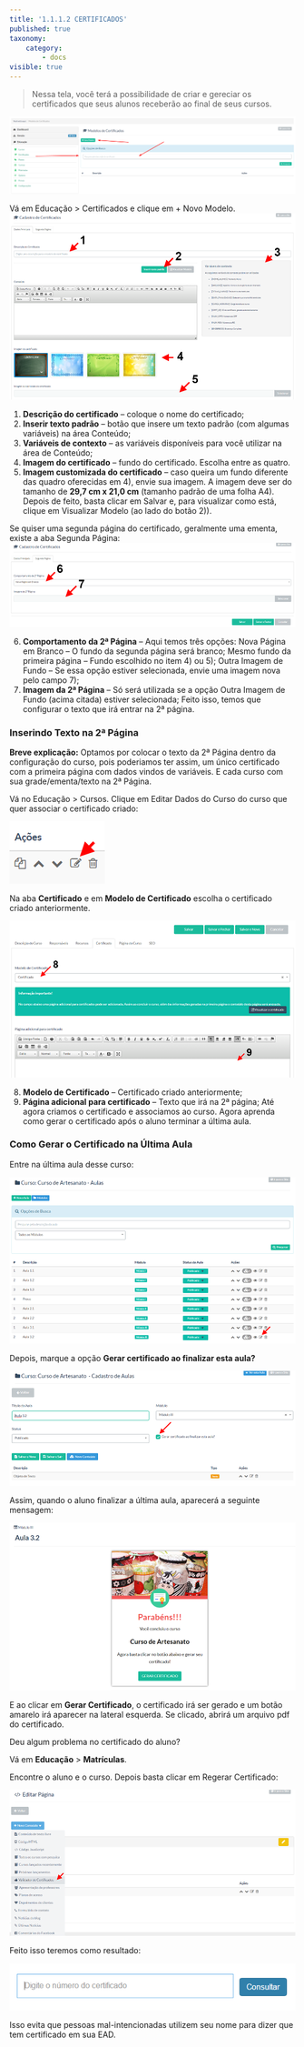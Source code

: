 ```yaml
---
title: '1.1.1.2 CERTIFICADOS'
published: true
taxonomy:
    category:
        - docs
visible: true
---
```


> Nessa tela, você terá a possibilidade de criar e gereciar os certificados que seus alunos receberão ao final de seus cursos.

![Imagem Certificado](certificado.png)


Vá em Educação > Certificados e clique em + Novo Modelo.
![Imagem Certificado](certificado1.png)

1.  **Descrição do certificado** – coloque o nome do certificado;
2.  **Inserir texto padrão** – botão que insere um texto padrão (com algumas variáveis) na área Conteúdo;
3.  **Variáveis de contexto** – as variáveis disponíveis para você utilizar na área de Conteúdo;
4.  **Imagem do certificado** – fundo do certificado. Escolha entre as quatro.
5.  **Imagem customizada do certificado** – caso queira um fundo diferente das quadro oferecidas em 4), envie sua imagem. A imagem deve ser do tamanho de **29,7 cm x 21,0 cm** (tamanho padrão de uma folha A4).
Depois de feito, basta clicar em Salvar e, para visualizar como está, clique em Visualizar Modelo (ao lado do botão 2)).

Se quiser uma segunda página do certificado, geralmente uma ementa, existe a aba Segunda Página:
![Imagem Certificado](certificado2.png)

6. **Comportamento da 2ª Página** – Aqui temos três opções:
Nova Página em Branco – O fundo da segunda página será branco;
Mesmo fundo da primeira página – Fundo escolhido no item 4) ou 5);
Outra Imagem de Fundo – Se essa opção estiver selecionada, envie uma imagem nova pelo campo 7);
7. **Imagem da 2ª Página** – Só será utilizada se a opção Outra Imagem de Fundo (acima citada) estiver selecionada;
Feito isso, temos que configurar o texto que irá entrar na 2ª página.

### Inserindo Texto na 2ª Página ###

**Breve explicação:** Optamos por colocar o texto da 2ª Página dentro da configuração do curso, pois poderiamos ter assim, um único certificado com a primeira página com dados vindos de variáveis. E cada curso com sua grade/ementa/texto na 2ª Página.

Vá no Educação > Cursos. Clique em Editar Dados do Curso do curso que quer associar o certificado criado:

![Imagem Certificado](certificado3.png)

Na aba **Certificado** e em **Modelo de Certificado** escolha o certificado criado anteriormente.

![Imagem Certificado](certificado4.png)

8. **Modelo de Certificado** – Certificado criado anteriormente;
9. **Página adicional para certificado** – Texto que irá na 2ª página;
Até agora criamos o certificado e associamos ao curso. Agora aprenda como gerar o certificado após o aluno terminar a última aula.

### Como Gerar o Certificado na Última Aula ###

Entre na última aula desse curso:

![Imagem Certificado](certificado5.png)

Depois, marque a opção **Gerar certificado ao finalizar esta aula?**

![Imagem Certificado](certificado6.png)

Assim, quando o aluno finalizar a última aula, aparecerá a seguinte mensagem:

![Imagem Certificado](certificado7.png)

E ao clicar em **Gerar Certificado**, o certificado irá ser gerado e um botão amarelo irá aparecer na lateral esquerda. Se clicado, abrirá um arquivo pdf do certificado.

Deu algum problema no certificado do aluno?

Vá em **Educação** > **Matrículas**.

Encontre o aluno e o curso. Depois basta clicar em Regerar Certificado:

![Imagem Certificado](certificado8.png)

Feito isso teremos como resultado:

![Imagem Certificado](certificado9.png)

Isso evita que pessoas mal-intencionadas utilizem seu nome para dizer que tem certificado em sua EAD.